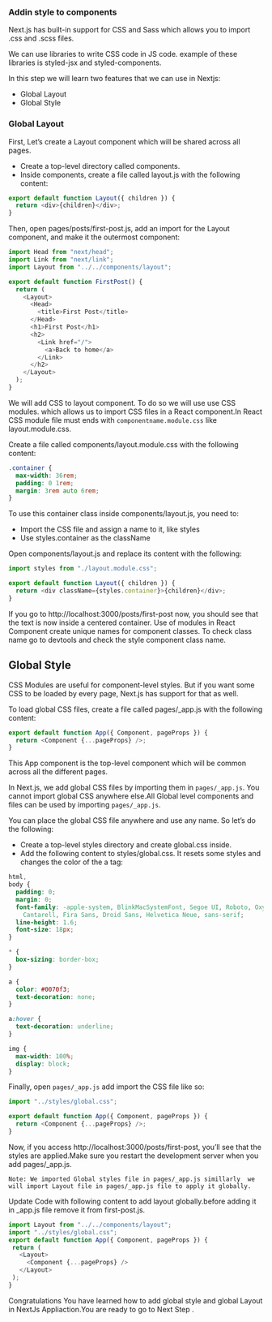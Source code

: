 ### Addin style to components

Next.js has built-in support for CSS and Sass which allows you to import .css and .scss files.

We can use libraries to write CSS code in JS code. example of these libraries is styled-jsx and styled-components.

In this step we will learn two features that we can use in Nextjs:

- Global Layout
- Global Style

### Global Layout

First, Let’s create a Layout component which will be shared across all pages.

- Create a top-level directory called components.
- Inside components, create a file called layout.js with the following content:

```javascript
export default function Layout({ children }) {
  return <div>{children}</div>;
}
```

Then, open pages/posts/first-post.js, add an import for the Layout component, and make it the outermost component:

```javascript
import Head from "next/head";
import Link from "next/link";
import Layout from "../../components/layout";

export default function FirstPost() {
  return (
    <Layout>
      <Head>
        <title>First Post</title>
      </Head>
      <h1>First Post</h1>
      <h2>
        <Link href="/">
          <a>Back to home</a>
        </Link>
      </h2>
    </Layout>
  );
}
```

We will add CSS to layout component. To do so we will use use CSS modules. which allows us to import CSS files in a React component.In React CSS module file must ends with `componentname.module.css` like layout.module.css.

Create a file called components/layout.module.css with the following content:

```CSS
.container {
  max-width: 36rem;
  padding: 0 1rem;
  margin: 3rem auto 6rem;
}
```

To use this container class inside components/layout.js, you need to:

- Import the CSS file and assign a name to it, like styles
- Use styles.container as the className

Open components/layout.js and replace its content with the following:

```javascript
import styles from "./layout.module.css";

export default function Layout({ children }) {
  return <div className={styles.container}>{children}</div>;
}
```

If you go to http://localhost:3000/posts/first-post now, you should see that the text is now inside a centered container. Use of modules in React Component create unique names for component classes. To check class name go to devtools and check the style component class name.

## Global Style

CSS Modules are useful for component-level styles. But if you want some CSS to be loaded by every page, Next.js has support for that as well.

To load global CSS files, create a file called pages/\_app.js with the following content:

```javascript
export default function App({ Component, pageProps }) {
  return <Component {...pageProps} />;
}
```

This App component is the top-level component which will be common across all the different pages.

In Next.js, we add global CSS files by importing them in `pages/_app.js`. You cannot import global CSS anywhere else.All Global level components and files can be used by importing `pages/_app.js`.

You can place the global CSS file anywhere and use any name. So let’s do the following:

- Create a top-level styles directory and create global.css inside.
- Add the following content to styles/global.css. It resets some styles and changes the color of the a tag:

```CSS
html,
body {
  padding: 0;
  margin: 0;
  font-family: -apple-system, BlinkMacSystemFont, Segoe UI, Roboto, Oxygen, Ubuntu,
    Cantarell, Fira Sans, Droid Sans, Helvetica Neue, sans-serif;
  line-height: 1.6;
  font-size: 18px;
}

* {
  box-sizing: border-box;
}

a {
  color: #0070f3;
  text-decoration: none;
}

a:hover {
  text-decoration: underline;
}

img {
  max-width: 100%;
  display: block;
}
```

Finally, open `pages/_app.js` add import the CSS file like so:

```javascript
import "../styles/global.css";

export default function App({ Component, pageProps }) {
  return <Component {...pageProps} />;
}
```

Now, if you access http://localhost:3000/posts/first-post, you’ll see that the styles are applied.Make sure you restart the development server when you add pages/_app.js.
~~~
Note: We imported Global styles file in pages/_app.js simillarly  we will import Layout file in pages/_app.js file to apply it globally.
~~~
Update Code with following content to add layout globally.before adding it in _app.js file remove it from first-post.js.
 
 ```javascript
 import Layout from "../../components/layout";
import "../styles/global.css";
export default function App({ Component, pageProps }) {
  return (
    <Layout>
      <Component {...pageProps} />
    </Layout>
  );
}
 ```
 Congratulations You have learned how to add global style and global Layout in NextJs Appliaction.You are ready to go to Next Step .